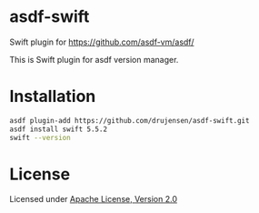 # asdf-swift

Swift plugin for https://github.com/asdf-vm/asdf/

This is Swift plugin for asdf version manager.

# Installation

```bash
asdf plugin-add https://github.com/drujensen/asdf-swift.git
asdf install swift 5.5.2
swift --version
```

# License

Licensed under [Apache License, Version 2.0](https://www.apache.org/licenses/LICENSE-2.0)
